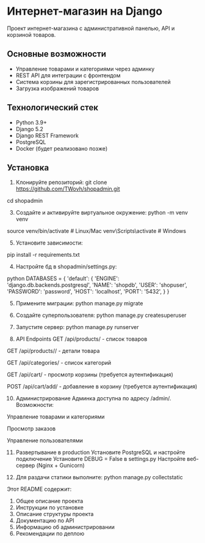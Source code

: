 # Интернет-магазин на Django

Проект интернет-магазина с административной панелью, API и корзиной товаров.

## Основные возможности

- Управление товарами и категориями через админку
- REST API для интеграции с фронтендом
- Система корзины для зарегистрированных пользователей
- Загрузка изображений товаров

## Технологический стек

- Python 3.9+
- Django 5.2
- Django REST Framework
- PostgreSQL
- Docker (будет реализовано позже)

## Установка

1. Клонируйте репозиторий:
git clone https://github.com/TWovh/shopadmin.git

cd shopadmin

3. Создайте и активируйте виртуальное окружение:
python -m venv venv

source venv/bin/activate  # Linux/Mac
venv\Scripts\activate     # Windows

5. Установите зависимости:

pip install -r requirements.txt

4. Настройте бд в shopadmin/settings.py:

python
DATABASES = {
    'default': {
        'ENGINE': 'django.db.backends.postgresql',
        'NAME': 'shopdb',
        'USER': 'shopuser',
        'PASSWORD': 'password',
        'HOST': 'localhost',
        'PORT': '5432',
    }
}

5. Примените миграции:
python manage.py migrate


6. Создайте суперпользователя:
python manage.py createsuperuser

8. Запустите сервер: 
python manage.py runserver


9. API Endpoints
GET /api/products/ - список товаров

GET /api/products/<id>/ - детали товара

GET /api/categories/ - список категорий

GET /api/cart/ - просмотр корзины (требуется аутентификация)

POST /api/cart/add/ - добавление в корзину (требуется аутентификация)

10. Администрирование
Админка доступна по адресу /admin/. Возможности:

Управление товарами и категориями

Просмотр заказов

Управление пользователями

11. Развертывание в production
Установите PostgreSQL и настройте подключение
Установите DEBUG = False в settings.py
Настройте веб-сервер (Nginx + Gunicorn)

12. Для раздачи статики выполните:
python manage.py collectstatic



Этот README содержит:
1. Общее описание проекта
2. Инструкции по установке
3. Описание структуры проекта
4. Документацию по API
5. Информацию об администрировании
6. Рекомендации по деплою
